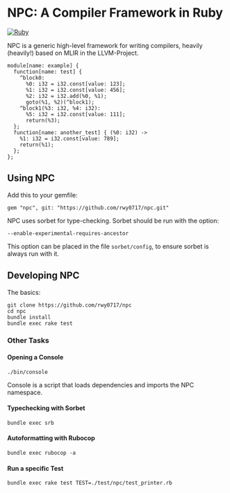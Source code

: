 # NPC: A Compiler Framework in Ruby
[![Ruby](https://github.com/rwy0717/npc/actions/workflows/ruby.yml/badge.svg)](https://github.com/rwy0717/npc/actions/workflows/ruby.yml)

NPC is a generic high-level framework for writing compilers, heavily (heavily!) based on MLIR in the LLVM-Project.

```
module[name: example] { 
  function[name: test] {
    ^block0:
      %0: i32 = i32.const[value: 123];
      %1: i32 = i32.const[value: 456];
      %2: i32 = i32.add(%0, %1);
      goto(%1, %2)(^block1);
    ^block1(%3: i32, %4: i32):
      %5: i32 = i32.const[value: 111];
      return(%3);
  };
  function[name: another_test] { (%0: i32) ->
    %1: i32 = i32.const[value: 789];
    return(%1);
  };
};
```

## Using NPC

Add this to your gemfile:

```
gem "npc", git: "https://github.com/rwy0717/npc.git"
```

NPC uses sorbet for type-checking. Sorbet should be run with the option:

```
--enable-experimental-requires-ancestor
```

This option can be placed in the file `sorbet/config`, to ensure
sorbet is always run with it.

## Developing NPC

The basics:

```
git clone https://github.com/rwy0717/npc
cd npc
bundle install
bundle exec rake test
```

### Other Tasks
#### Opening a Console
```
./bin/console
```

Console is a script that loads dependencies and imports the NPC namespace.

#### Typechecking with Sorbet

```
bundle exec srb
```

#### Autoformatting with Rubocop

```
bundle exec rubocop -a
```

#### Run a specific Test

```
bundle exec rake test TEST=./test/npc/test_printer.rb
```
